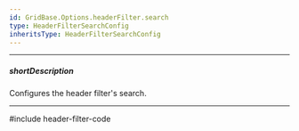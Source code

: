 ```yaml
---
id: GridBase.Options.headerFilter.search
type: HeaderFilterSearchConfig
inheritsType: HeaderFilterSearchConfig
---
```

---
##### shortDescription
Configures the header filter's search.

---
#include header-filter-code
